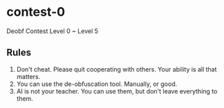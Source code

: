 # contest-0
Deobf Contest Level 0 ~ Level 5

## Rules
1. Don't cheat.
   Please quit cooperating with others.
   Your ability is all that matters.
2. You can use the de-obfuscation tool.
   Manually, or good.
3. AI is not your teacher.
   You can use them, but don't leave everything to them.
